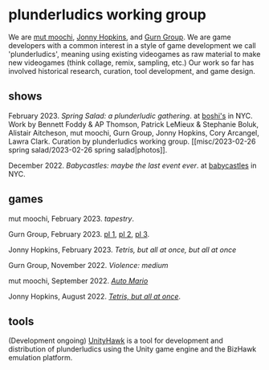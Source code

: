 # plunderludics working group
We are [mut moochi](https://twitter.com/mutmedia), [Jonny Hopkins](https://twitter.com/jwhopkin), and [Gurn Group](https://twitter.com/gurnburial). We are game developers with a common interest in a style of game development we call 'plunderludics', meaning using existing videogames as raw material to make new videogames (think collage, remix, sampling, etc.) Our work so far has involved historical research, curation, tool development, and game design. 
## shows
February 2023. *Spring Salad: a plunderludic gathering*. at [boshi's](https://boshis-place.github.io/) in NYC. Work by Bennett Foddy & AP Thomson, Patrick LeMieux & Stephanie Boluk, Alistair Aitcheson, mut moochi, Gurn Group, Jonny Hopkins, Cory Arcangel, Lawra Clark. Curation by plunderludics working group. [[misc/2023-02-26 spring salad/2023-02-26 spring salad|photos]].

December 2022. *Babycastles: maybe the last event ever*. at [babycastles](https://www.babycastles.com/) in NYC.
## games
mut moochi, February 2023. *tapestry*.

Gurn Group, February 2023. [pl 1](https://gurnburial.itch.io/pl-1), [pl 2](https://gurnburial.itch.io/pl-2), [pl 3](https://gurnburial.itch.io/pl-3).

Jonny Hopkins, February 2023. *Tetris, but all at once, but all at once*

Gurn Group, November 2022. *Violence: medium*

mut moochi, September 2022. [*Auto Mario*](https://nes.mut.media/goodluck.html)

Jonny Hopkins, August 2022. [*Tetris, but all at once*](https://jwhop.itch.io/tetris-but-all-at-once-public-version).
## tools
(Development ongoing) [UnityHawk](https://github.com/plunderludics/unityhawk) is a tool for development and distribution of plunderludics using the Unity game engine and the BizHawk emulation platform.